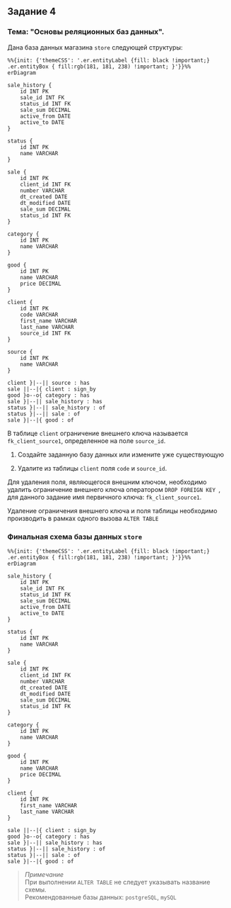 ## Задание 4

### Тема: "Основы реляционных баз данных".

Дана база данных магазина `store` следующей структуры:

```mermaid
%%{init: {'themeCSS': '.er.entityLabel {fill: black !important;} .er.entityBox { fill:rgb(181, 181, 238) !important; }'}}%%
erDiagram

sale_history {
    id INT PK
    sale_id INT FK
    status_id INT FK
    sale_sum DECIMAL 
    active_from DATE
    active_to DATE
}

status {
    id INT PK
    name VARCHAR
}

sale {
    id INT PK
    client_id INT FK
    number VARCHAR
    dt_created DATE
    dt_modified DATE
    sale_sum DECIMAL
    status_id INT FK
}

category {
    id INT PK
    name VARCHAR
}

good {
    id INT PK
    name VARCHAR
    price DECIMAL
}

client {
    id INT PK
    code VARCHAR
    first_name VARCHAR
    last_name VARCHAR
    source_id INT FK
}

source {
    id INT PK
    name VARCHAR
}

client }|--|| source : has
sale ||--|{ client : sign_by
good }o--o{ category : has
sale }|--|| sale_history : has
status }|--|| sale_history : of
status }|--|| sale : of
sale }|--|{ good : of
```

В таблице `client` ограничение внешнего ключа называется
`fk_client_source1`, определенное на поле `source_id`.

1. Создайте заданную базу данных или измените уже существующую

2. Удалите из таблицы `client` поля `code` и `source_id`.

Для удаления поля, являющегося внешним ключом, необходимо
удалить ограничение внешнего ключа оператором
`DROP FOREIGN KEY `, для данного задание имя первичного ключа:
`fk_client_source1`.

Удаление ограничения внешнего ключа и поля таблицы необходимо
производить в рамках одного вызова `ALTER TABLE`


### Финальная схема базы данных `store`
```mermaid
%%{init: {'themeCSS': '.er.entityLabel {fill: black !important;} .er.entityBox { fill:rgb(181, 181, 238) !important; }'}}%%
erDiagram

sale_history {
    id INT PK
    sale_id INT FK
    status_id INT FK
    sale_sum DECIMAL 
    active_from DATE
    active_to DATE
}

status {
    id INT PK
    name VARCHAR
}

sale {
    id INT PK
    client_id INT FK
    number VARCHAR
    dt_created DATE
    dt_modified DATE
    sale_sum DECIMAL
    status_id INT FK
}

category {
    id INT PK
    name VARCHAR
}

good {
    id INT PK
    name VARCHAR
    price DECIMAL
}

client {
    id INT PK
    first_name VARCHAR
    last_name VARCHAR
}

sale ||--|{ client : sign_by
good }o--o{ category : has
sale }|--|| sale_history : has
status }|--|| sale_history : of
status }|--|| sale : of
sale }|--|{ good : of
```

> *Примечание*  
> При выполнении `ALTER TABLE` не следует указывать название схемы.  
> Рекомендованные базы данных: `postgreSQL`, `mySQL`